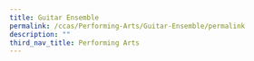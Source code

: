 ```yaml
---
title: Guitar Ensemble
permalink: /ccas/Performing-Arts/Guitar-Ensemble/permalink
description: ""
third_nav_title: Performing Arts
---
```

